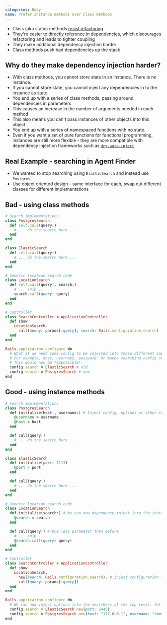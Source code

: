 ```yaml
---
categories: Ruby
name: Prefer instance methods over class methods
---
```


* Class (aka static) methods [resist refactoring](http://blog.codeclimate.com/blog/2012/11/14/why-ruby-class-methods-resist-refactoring/)
* They're easier to directly reference in dependencies, which discourages refactoring and leads to tighter coupling
* They make additional dependency injection harder
* Class methods push bad dependencies up the stack

## Why do they make dependency injection harder?

* With class methods, you cannot store state in an instance. There is no instance.
* If you cannot store state, you cannot inject any dependencies in to the instance as state.
* You end up with a series of class methods, passing around dependencies in parameters
* This causes an increase in the number of arguments needed in each method
* This also means you can't pass instances of other objects into this object
* You end up with a series of namespaced functions with no state.
* Even if you want a set of pure functions for functional programming, instances are still more flexible - they are more compatible with dependency injection frameworks such as [`dry-auto-inject`](https://dry-rb.org/gems/dry-auto_inject/)

## Real Example - searching in Agent Finder

* We wanted to stop searching using `ElasticSearch` and instead use `Postgres`
* Use object oriented design - same interface for each, swap out different classes for different implementations

## Bad - using class methods

```ruby
# Search implementations
class PostgresSearch
  def self.call(query:)
    # ... do the search here ...
  end
end

class ElasticSearch
  def self.call(query:)
    # ... do the search here ...
  end
end

# Generic location search code
class LocationSearch
  def self.call(query:, search:)
    # ... snip ...
    search.call(query: query)
  end
end

# Controller
class SearchController < ApplicationController
  def show
    LocationSearch.
      call(query: params[:query], search: Rails.configuration.search)
  end
end

Rails.application.configure do
  # What if we need some config to be injected into these different implementations?
  # For example, host, username, password. Or maybe searching config such as exact match.
  # This would now be *impossible*.
  config.search = ElasticSearch # old
  config.search = PostgresSearch # new
end
```

## Good - using instance methods

```ruby
# Search implementations
class PostgresSearch
  def initialize(host:, username:) # Inject config, options or other instances
    @username = username
    @host = host
  end

  def call(query:)
    # ... do the search here ...
  end
end

class ElasticSearch
  def initialize(port: 1113)
    @port = port
  end

  def call(query:)
    # ... do the search here ...
  end
end

# Generic location search code
class LocationSearch
  def initialize(search:) # We can now dependency inject into the instance
    @search = search
  end

  def call(query:) # One less parameter then before
    # ... snip ...
    @search.call(query: query)
  end
end

# Controller
class SearchController < ApplicationController
  def show
    LocationSearch.
      new(search: Rails.configuration.search). # Inject configuration into instance
      call(query: params[:query])
  end
end

Rails.application.configure do
  # We can now inject options into the searchers at the top level. Yet more flexibility!
  config.search = ElasticSearch.new(port: 3445)                           # old
  config.search = PostgresSearch.new(host: "127.0.0.1", username: "root") # new
end
```
